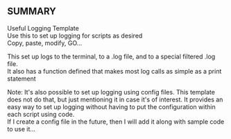 ## SUMMARY

Useful Logging Template  
Use this to set up logging for scripts as desired  
Copy, paste, modify, GO...

This set up logs to the terminal, to a .log file, and to a special filtered .log file.  
It also has a function defined that makes most log calls as simple as a print statement

Note: 
It's also possible to set up logging using config files. This template does not do that, but just mentioning it in case it's of interest.
It provides an easy way to set up logging without having to put the configuration within each script using code.   
If I create a config file in the future, then I will add it along with sample code to use it...